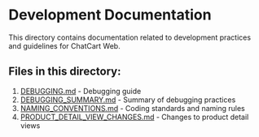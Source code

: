 # Development Documentation

This directory contains documentation related to development practices and guidelines for ChatCart Web.

## Files in this directory:

1. [DEBUGGING.md](DEBUGGING.md) - Debugging guide
2. [DEBUGGING_SUMMARY.md](DEBUGGING_SUMMARY.md) - Summary of debugging practices
3. [NAMING_CONVENTIONS.md](NAMING_CONVENTIONS.md) - Coding standards and naming rules
4. [PRODUCT_DETAIL_VIEW_CHANGES.md](PRODUCT_DETAIL_VIEW_CHANGES.md) - Changes to product detail views